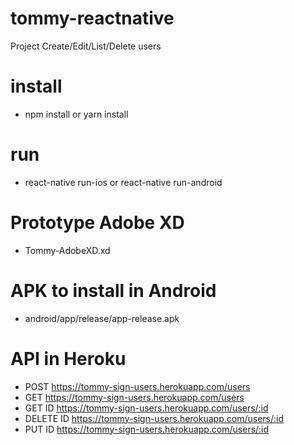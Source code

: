 # tommy-reactnative
Project Create/Edit/List/Delete users

# install
 - npm install or yarn install

# run 
 - react-native run-ios or react-native run-android

# Prototype Adobe XD
- Tommy-AdobeXD.xd

# APK to install in Android
- android/app/release/app-release.apk

# API in Heroku
- POST https://tommy-sign-users.herokuapp.com/users
- GET https://tommy-sign-users.herokuapp.com/users
- GET ID https://tommy-sign-users.herokuapp.com/users/:id
- DELETE ID https://tommy-sign-users.herokuapp.com/users/:id
- PUT ID https://tommy-sign-users.herokuapp.com/users/:id

